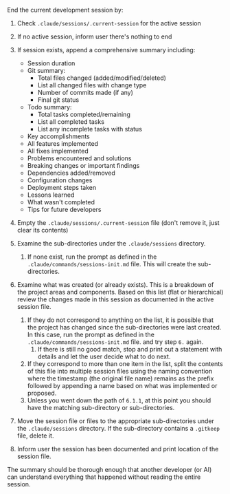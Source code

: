 End the current development session by:

1. Check `.claude/sessions/.current-session` for the active session
2. If no active session, inform user there's nothing to end
3. If session exists, append a comprehensive summary including:
   - Session duration
   - Git summary:
     * Total files changed (added/modified/deleted)
     * List all changed files with change type
     * Number of commits made (if any)
     * Final git status
   - Todo summary:
     * Total tasks completed/remaining
     * List all completed tasks
     * List any incomplete tasks with status
   - Key accomplishments
   - All features implemented
   - All fixes implemented
   - Problems encountered and solutions
   - Breaking changes or important findings
   - Dependencies added/removed
   - Configuration changes
   - Deployment steps taken
   - Lessons learned
   - What wasn't completed
   - Tips for future developers

4. Empty the `.claude/sessions/.current-session` file (don't remove it, just clear its contents)
5. Examine the sub-directories under the `.claude/sessions` directory.
   1. If none exist, run the prompt as defined in the `.claude/commands/sessions-init.md` file. This will create the sub-directories.
6. Examine what was created (or already exists). This is a breakdown of the project areas and components. Based on this list (flat or hierarchical) review the changes made in this session as documented in the active session file.
   1. If they do not correspond to anything on the list, it is possible that the project has changed since the sub-directories were last created. In this case, run the prompt as defined in the `.claude/commands/sessions-init.md` file. and try step `6.` again.
      1. If there is still no good match, stop and print out a statement with details and let the user decide what to do next.
   2. If they correspond to more than one item in the list, split the contents of this file into multiple session files using the naming convention where the timestamp (the original file name) remains as the prefix followed by appending a name based on what was implemented or proposed.
   3. Unless you went down the path of `6.1.1`, at this point you should have the matching sub-directory or sub-directories.
7. Move the session file or files to the appropriate sub-directories under the `.claude/sessions` directory. If the sub-directory contains a `.gitkeep` file, delete it.
8. Inform user the session has been documented and print location of the session file.

The summary should be thorough enough that another developer (or AI) can understand everything that happened without reading the entire session.
